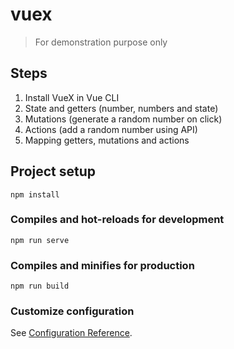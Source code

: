 # vuex

> For demonstration purpose only

## Steps

1. Install VueX in Vue CLI
2. State and getters (number, numbers and state)
3. Mutations (generate a random number on click)
4. Actions (add a random number using API)
5. Mapping getters, mutations and actions

## Project setup
```
npm install
```

### Compiles and hot-reloads for development
```
npm run serve
```

### Compiles and minifies for production
```
npm run build
```

### Customize configuration
See [Configuration Reference](https://cli.vuejs.org/config/).
